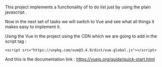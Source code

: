 This project implements a functionality of to do list just by using the plain javascript .

Now in the next set of tasks we will switch to Vue and see what all things it makes easy to implement it.

Using the Vue in the project using the CDN which we are going to add in the script tag : 

```<script src="https://unpkg.com/vue@3.4.9/dist/vue.global.js"></script> ```

And this is the documentation link : https://vuejs.org/guide/quick-start.html

